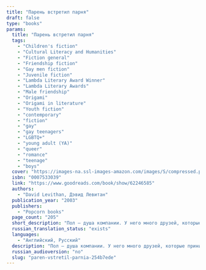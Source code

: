 ```yaml
---
title: "Парень встретил парня"
draft: false
type: "books"
params:
  title: "Парень встретил парня"
  tags:
    - "Children's fiction"
    - "Cultural Literacy and Humanities"
    - "Fiction general"
    - "Friendship fiction"
    - "Gay men fiction"
    - "Juvenile fiction"
    - "Lambda Literary Award Winner"
    - "Lambda Literary Awards"
    - "Male friendship"
    - "Origami"
    - "Origami in literature"
    - "Youth fiction"
    - "contemporary"
    - "fiction"
    - "gay"
    - "gay teenagers"
    - "LGBTQ+"
    - "young adult (YA)"
    - "queer"
    - "romance"
    - "teenage"
    - "boys"
  cover: "https://images-na.ssl-images-amazon.com/images/S/compressed.photo.goodreads.com/books/1662323555i/62246585.jpg"
  isbn: "0007533039"
  link: "https://www.goodreads.com/book/show/62246585"
  authors:
    - "David Levithan, Дэвид Левитан"
  publication_year: "2003"
  publishers:
    - "Popcorn books"
  page_count: "205"
  short_description: "Пол — душа компании. У него много друзей, которые принимают его таким, какой он есть."
  russian_translation_status: "exists"
  languages:
    - "Английский, Русский"
  description: "Пол — душа компании. У него много друзей, которые принимают его таким, какой он есть. Однажды в книжном магазине Пол знакомится с Ноем, который совсем недавно переехал в город. Вскоре они проводят все свободное время вместе — пока Пол не совершает ошибку. А тут еще его лучшая подруга Джони отдаляется и не отвечает на звонки, а друг Тони страдает из-за плохих отношений с родителями. И кстати, подготовка к выпускному тоже идет не по плану. Но Пол не готов сдаваться — и сделает все, что можно, ради своих друзей."
  russian_audioversion: "no"
  slug: "paren-vstretil-parnia-254b7ede"
---
```

